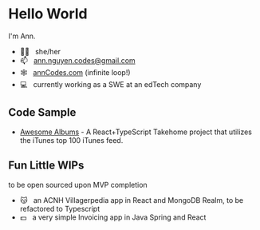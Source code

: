 # Hello World

I'm Ann. 
- 🙋‍♀️ &nbsp; she/her
- 📫 &nbsp; ann.nguyen.codes@gmail.com
- 🕸️ &nbsp; [annCodes.com](http://anncodes.com) (infinite loop!)
- 💻 &nbsp; currently working as a SWE at an edTech company

## Code Sample
- [Awesome Albums](https://github.com/ann-codes/takehome-awesome-albums/blob/main/README.md) - A React+TypeScript Takehome project that utilizes the iTunes top 100 iTunes feed. 

## Fun Little WIPs 
to be open sourced upon MVP completion
- 😽 &nbsp; an ACNH Villagerpedia app in React and MongoDB Realm, to be refactored to Typescript
- 💵 &nbsp; a very simple Invoicing app in Java Spring and React
 
